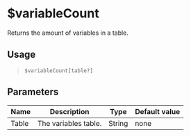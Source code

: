 # $variableCount
Returns the amount of variables in a table.
## Usage
> `$variableCount[table?]`
## Parameters
| Name  |     Description      |  Type  | Default value |
|-------|----------------------|--------|---------------|
| Table | The variables table. | String | none          |
